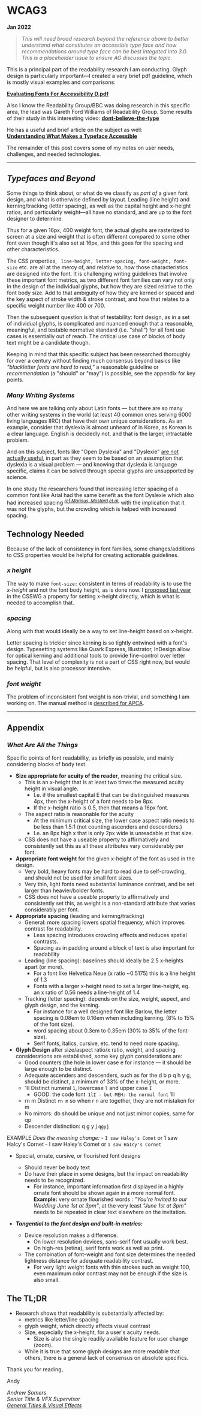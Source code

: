# WCAG3
**Jan 2022**

> _This will need broad research beyond the reference above to better understand what constitutes an accessible type face and how recommendations around type face can be best integated into 3.0. This is a placeholder issue to ensure AG discusses the topic._

This is a principal part of the readability research I am conducting. Glyph design is particularly important—I created a very brief pdf guideline, which is mostly visual examples and comparisons:

[**Evaluating Fonts For Accessibility D.pdf**](https://github.com/w3c/silver/files/7963713/EvaluatingFontsForAccessibilityD.pdf)

Also I know the Readability Group/BBC was doing research in this specific area, the lead was Gareth Ford Williams of Readability Group. Some results of their study in this interesting video: [**dont-believe-the-type**](https://www.deque.com/axe-con/sessions/dont-believe-the-type/)

He has a useful and brief article on the subject as well:       
[**Understanding What Makes a Typeface Accessible**](https://medium.com/the-readability-group/a-guide-to-understanding-what-makes-a-typeface-accessible-and-how-to-make-informed-decisions-9e5c0b9040a0)

The remainder of this post covers some of my notes on user needs, challenges, and needed technologies.

-----
## _Typefaces and Beyond_
Some things to think about, or what do we classify as _part of_ a given font design, and what is otherwise defined by layout. Leading (line height) and kerning/tracking (letter spacing), as well as the capital height and x-height ratios, and particularly weight—all have no standard, and are up to the font designer to determine.

Thus for a given 16px, 400&nbsp;weight font, the actual glyphs are rasterized to screen at a size and weight that is often different compared to some other font even though it's also set at 16px, and this goes for the spacing and other characteristics.

The CSS properties, ` line-height, letter-spacing, font-weight, font-size` etc. are all at the mercy of, and relative to, how those characteristics are designed into the font. It is challenging writing guidelines that involve these important font metrics, as two different font families can vary not only in the design of the individual glyphs, but how they are sized relative to the font body size. Add to that ambiguity of how they are kerned or spaced and the key aspect of stroke width & stroke contrast, and how that relates to a specific weight number like 400 or 700.

Then the subsequent question is that of testability: font design, as in a set of individual glyphs, is complicated and nuanced enough that a reasonable, meaningful, and testable normative standard (i.e. "shall") for all font use cases is essentially out of reach. The critical use case of blocks of body text might be a candidate though.

Keeping in mind that this specific subject has been researched thoroughly for over a century without finding much consensus beyond basics like _"blackletter fonts are hard to read,"_  a reasonable guideline or _recommendation_ (a "should" or "may") is possible, see the appendix for key points.

### _Many Writing Systems_
And here we are talking only about Latin fonts — but there are so many other writing systems in the world (at least 40 common ones serving 6000 living languages IIRC) that have their own unique considerations. As an example, consider that dyslexia is almost unheard of in Korea, as Korean is a clear language. English is decidedly not, and that is the larger, intractable problem.

And on this subject, fonts like "Open Dyslexia" and "Dyslexie" [are not actually useful](https://www.shanahanonliteracy.com/blog/what-about-special-fonts-for-kids-with-dyslexia-or-other-reading-problems#sthash.gmdtuwgs.dpbs), in part as they seem to be based on an assumption that dyslexia is a visual problem — and knowing that dyslexia is language specific, claims it can be solved through special glyphs are unsupported by science.

In one study the researchers found that increasing letter spacing of a common font like Arial had the same benefit as the font Dyslexie which also had increased spacing <sup>[_ref Marinus, Mostard,et.al._](https://onlinelibrary.wiley.com/doi/10.1002/dys.1527)</sup> with the implication that it was not the glyphs, but the crowding which is helped with increased spacing.


## Technology Needed
Because of the lack of consistency in font families, some changes/additions to CSS properties would be helpful for creating actionable guidelines.

### _x height_
The way to make ` font-size: ` consistent in terms of readability is to use the _x-height_ and not the font body height, as is done now. I [proposed last year](https://github.com/w3c/csswg-drafts/issues/6709#issue-1014479467) in the CSSWG a property for setting x-height directly, which is what is needed to accomplish that.

### _spacing_
Along with that would ideally be a way to set line-height based on x-height. 

Letter spacing is trickier since kerning is so tightly entwined with a font's design. Typesetting systems like Quark Express, Illustrator, InDesign allow for optical kerning and additional tools to provide fine-control over letter spacing. That level of complexity is not a part of CSS right now, but would be helpful, but is also processor intensive.

### _font weight_
The problem of inconsistent font weight is non-trivial, and something I am working on. The manual method is [described for APCA](https://github.com/Myndex/SAPC-APCA/discussions/28#discussioncomment-1610289).


-----
## Appendix
### _What Are All the Things_
Specific points of font readability, as briefly as possible, and mainly considering blocks of body text.
- **Size appropriate for acuity of the reader**, meaning the critical size.
    - This is an x-height that is at least two times the measured acuity height in visual angle.
        - I.e. if the smallest capital E that can be distinguished measures 4px, then the x-height of a font needs to be 8px. 
        - If the x-height ratio is 0.5, then that means a 16px font.
    - The aspect ratio is reasonable for the acuity
        - At the minimum critical size, the lower case aspect ratio needs to be less than 1.5:1 (not counting ascenders and descenders.)
        - I.e. an 8px high x that is only 2px wide is unreadable at that size.
    - CSS does not have a useable property to affirmatively and consistently set this as all these attributes vary considerably per font.
- **Appropriate font weight** for the given x-height of the font as used in the design.
    - Very bold, heavy fonts may be hard to read due to self-crowding, and should not be used for small font sizes.
    - Very thin, light fonts need substantial luminance contrast, and be set larger than heavier/bolder fonts.
    - CSS does not have a useable property to affirmatively and consistently set this, as weight is a non-standard attribute that varies considerably per font.
- **Appropriate spacing** (leading and kerning/tracking)
    - General: more spacing lowers spatial frequency, which improves contrast for readability.
        - Less spacing introduces crowding effects and reduces spatial contrasts.
        - Spacing as in padding around a block of text is also important for readability
    - Leading (line spacing): baselines should ideally be 2.5 x-heights apart (or more).
        - For a font like Helvetica Neue (x ratio ~0.5175) this is a line height of 1.3
        - Fonts with a larger x-height need to set a larger line-height, eg. an x ratio of 0.56 needs a line-height of 1.4
    - Tracking (letter spacing): depends on the size, weight, aspect, and glyph design, and the kerning.
        - For instance for a well designed font like Barlow, the letter spacing is 0.08em to 0.16em when including kerning. (8% to 15% of the font size).
        - word spacing about 0.3em to 0.35em (30% to 35% of the font-size).
        - Serif fonts, italics, cursive, etc. tend to need more spacing.
- **Glyph Design** after size/aspect ratio/x ratio, weight, and spacing considerations are established, some key glyph considerations are:
    - Good counters (the hole in lower case e for instance — it should be large enough to be distinct.
    - Adequate ascenders and descenders, such as for the d b p q h y g, should be distinct, a minimum of 33% of the x-height, or more.
    - 1lI Distinct numeral ` 1 `, lowercase ` l ` and upper case ` I `
        - GOOD: the code font` 1lI - but MEH: the normal font` 1lI
    - rn m Distinct ` rn m ` so when r n are  together, they are not mistaken for m
    - No mirrors: db should be unique and not just mirror copies, same for qp
    - Descender distinction: q g y j  ` qgyj `

EXAMPLE _Does the meaning change:_
    - ` I saw Haley's Comet ` or 1 saw HaIcy's Cornet
    - I saw Haley's Comet or ` 1 saw HaIcy's Cornet `

- Special, ornate, cursive, or flourished font designs
    - Should never be body text
    - Do have their place in some designs, but the impact on readability needs to be recognized.
        - For instance, important information first displayed in a highly ornate font should be shown again in a more normal font.
**Example:** very ornate flourished words : _"You're Invited to our Wedding June 1st at 3pm"_, at the very least _"June 1st at 3pm"_ needs to be repeated in clear text elsewhere on the invitation.

- **_Tangential to the font design and built-in metrics:_**
    - Device resolution makes a difference.
        - On lower resolution devices, sans-serif font usually work best. 
        - On high-res (retina), serif fonts work as well as print.
    - The combination of font-weight and font size determines the needed lightness distance for adequate readability contrast.
       - For very light weight fonts with thin strokes such as weight 100, even maximum color contrast may not be enough if the size is also small.


## The TL;DR
- Research shows that readability is substantially affected by:
    - metrics like letter/line spacing
    - glyph weight, which directly affects visual contrast
    - Size, especially the x-height, for a user's acuity needs.
        - Size is also the single readily available feature for user change (zoom).
    - While it is true that some glyph designs are more readable that others, there is a general lack of consensus on absolute specifics.



Thank you for reading,

Andy


_Andrew Somers_     
_Senior Title & VFX Supervisor_      
[_General Titles & Visual Effects_  ](https://generaltitles.com)    

